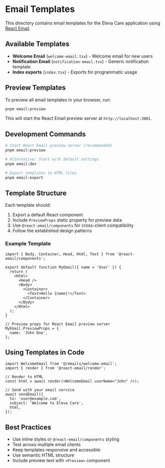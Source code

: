 # Email Templates

This directory contains email templates for the Eleva Care application using [React Email](https://react.email/).

## Available Templates

- **Welcome Email** (`welcome-email.tsx`) - Welcome email for new users
- **Notification Email** (`notification-email.tsx`) - Generic notification template
- **Index exports** (`index.tsx`) - Exports for programmatic usage

## Preview Templates

To preview all email templates in your browser, run:

```bash
pnpm email:preview
```

This will start the React Email preview server at `http://localhost:3001`.

## Development Commands

```bash
# Start React Email preview server (recommended)
pnpm email:preview

# Alternative: Start with default settings
pnpm email:dev

# Export templates to HTML files
pnpm email:export
```

## Template Structure

Each template should:

1. Export a default React component
2. Include `PreviewProps` static property for preview data
3. Use `@react-email/components` for cross-client compatibility
4. Follow the established design patterns

### Example Template

```tsx
import { Body, Container, Head, Html, Text } from '@react-email/components';

export default function MyEmail({ name = 'User' }) {
  return (
    <Html>
      <Head />
      <Body>
        <Container>
          <Text>Hello {name}!</Text>
        </Container>
      </Body>
    </Html>
  );
}

// Preview props for React Email preview server
MyEmail.PreviewProps = {
  name: 'John Doe',
};
```

## Using Templates in Code

```tsx
import WelcomeEmail from '@/emails/welcome-email';
import { render } from '@react-email/render';

// Render to HTML
const html = await render(<WelcomeEmail userName="John" />);

// Send with your email service
await sendEmail({
  to: 'user@example.com',
  subject: 'Welcome to Eleva Care',
  html,
});
```

## Best Practices

- Use inline styles or `@react-email/components` styling
- Test across multiple email clients
- Keep templates responsive and accessible
- Use semantic HTML structure
- Include preview text with `<Preview>` component
